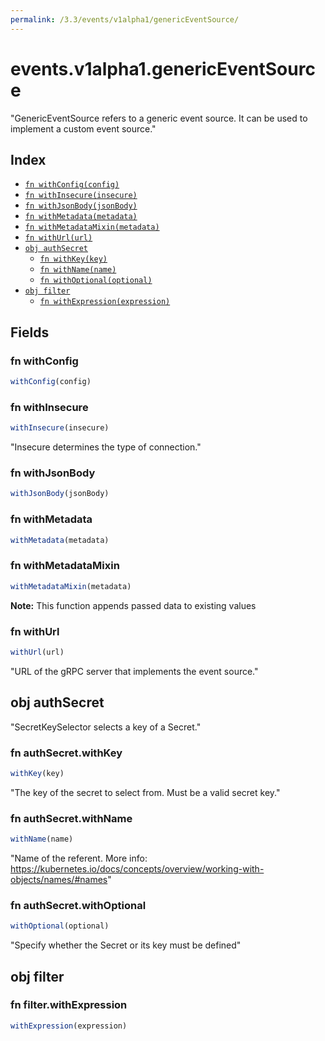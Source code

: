 ```yaml
---
permalink: /3.3/events/v1alpha1/genericEventSource/
---
```


# events.v1alpha1.genericEventSource

"GenericEventSource refers to a generic event source. It can be used to implement a custom event source."

## Index

* [`fn withConfig(config)`](#fn-withconfig)
* [`fn withInsecure(insecure)`](#fn-withinsecure)
* [`fn withJsonBody(jsonBody)`](#fn-withjsonbody)
* [`fn withMetadata(metadata)`](#fn-withmetadata)
* [`fn withMetadataMixin(metadata)`](#fn-withmetadatamixin)
* [`fn withUrl(url)`](#fn-withurl)
* [`obj authSecret`](#obj-authsecret)
  * [`fn withKey(key)`](#fn-authsecretwithkey)
  * [`fn withName(name)`](#fn-authsecretwithname)
  * [`fn withOptional(optional)`](#fn-authsecretwithoptional)
* [`obj filter`](#obj-filter)
  * [`fn withExpression(expression)`](#fn-filterwithexpression)

## Fields

### fn withConfig

```ts
withConfig(config)
```



### fn withInsecure

```ts
withInsecure(insecure)
```

"Insecure determines the type of connection."

### fn withJsonBody

```ts
withJsonBody(jsonBody)
```



### fn withMetadata

```ts
withMetadata(metadata)
```



### fn withMetadataMixin

```ts
withMetadataMixin(metadata)
```



**Note:** This function appends passed data to existing values

### fn withUrl

```ts
withUrl(url)
```

"URL of the gRPC server that implements the event source."

## obj authSecret

"SecretKeySelector selects a key of a Secret."

### fn authSecret.withKey

```ts
withKey(key)
```

"The key of the secret to select from.  Must be a valid secret key."

### fn authSecret.withName

```ts
withName(name)
```

"Name of the referent. More info: https://kubernetes.io/docs/concepts/overview/working-with-objects/names/#names"

### fn authSecret.withOptional

```ts
withOptional(optional)
```

"Specify whether the Secret or its key must be defined"

## obj filter



### fn filter.withExpression

```ts
withExpression(expression)
```

